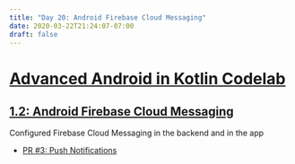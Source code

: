 ```yaml
---
title: "Day 20: Android Firebase Cloud Messaging"
date: 2020-03-22T21:24:07-07:00
draft: false
---
```


# [Advanced Android in Kotlin Codelab ](https://codelabs.developers.google.com/advanced-android-kotlin-training/)
## [1.2: Android Firebase Cloud Messaging](https://codelabs.developers.google.com/codelabs/advanced-android-kotlin-training-notifications-fcm/index.html?index=..%2F..advanced-android-kotlin-training#0)

Configured Firebase Cloud Messaging in the backend and in the app
* [PR #3: Push Notifications](https://github.com/thomasphillips3/android-kotlin-notifications/pull/3)